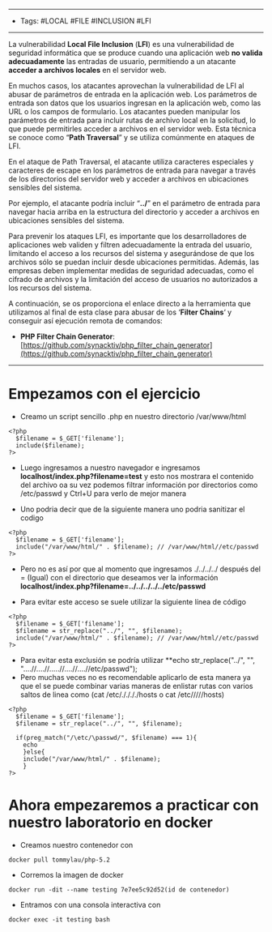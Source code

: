 
----
- Tags: #LOCAL #FILE #INCLUSION #LFI
----
La vulnerabilidad **Local File Inclusion** (**LFI**) es una vulnerabilidad de seguridad informática que se produce cuando una aplicación web **no valida adecuadamente** las entradas de usuario, permitiendo a un atacante **acceder a archivos locales** en el servidor web.

En muchos casos, los atacantes aprovechan la vulnerabilidad de LFI al abusar de parámetros de entrada en la aplicación web. Los parámetros de entrada son datos que los usuarios ingresan en la aplicación web, como las URL o los campos de formulario. Los atacantes pueden manipular los parámetros de entrada para incluir rutas de archivo local en la solicitud, lo que puede permitirles acceder a archivos en el servidor web. Esta técnica se conoce como “**Path Traversal**” y se utiliza comúnmente en ataques de LFI.

En el ataque de Path Traversal, el atacante utiliza caracteres especiales y caracteres de escape en los parámetros de entrada para navegar a través de los directorios del servidor web y acceder a archivos en ubicaciones sensibles del sistema.

Por ejemplo, el atacante podría incluir “**../**” en el parámetro de entrada para navegar hacia arriba en la estructura del directorio y acceder a archivos en ubicaciones sensibles del sistema.

Para prevenir los ataques LFI, es importante que los desarrolladores de aplicaciones web validen y filtren adecuadamente la entrada del usuario, limitando el acceso a los recursos del sistema y asegurándose de que los archivos sólo se puedan incluir desde ubicaciones permitidas. Además, las empresas deben implementar medidas de seguridad adecuadas, como el cifrado de archivos y la limitación del acceso de usuarios no autorizados a los recursos del sistema.

A continuación, se os proporciona el enlace directo a la herramienta que utilizamos al final de esta clase para abusar de los ‘**Filter Chains**‘ y conseguir así ejecución remota de comandos:

- **PHP Filter Chain Generator**: [https://github.com/synacktiv/php_filter_chain_generator](https://github.com/synacktiv/php_filter_chain_generator)
----
# Empezamos con el ejercicio
- Creamo un script sencillo .php en nuestro directorio /var/www/html
```
<?php
  $filename = $_GET['filename'];
  include($filename);
?>
```
-  Luego ingresamos a nuestro navegador e ingresamos **localhost/index.php?filename=test** y esto nos mostrara el contenido del archivo oa su vez podemos filtrar información por directorios como /etc/passwd y Ctrl+U para verlo de mejor manera

- Uno podria decir que de la siguiente manera uno podria sanitizar el codigo
```
<?php
  $filename = $_GET['filename'];
  include("/var/www/html/" . $filename); // /var/www/html//etc/passwd
?>
```
- Pero no es así por que al momento que ingresamos ./../../../ después del = (Igual) con el directorio que deseamos ver la información
  **localhost/index.php?filename=../../../../../etc/passwd**

- Para evitar este acceso se suele utilizar la siguiente línea de código 
```
<?php
  $filename = $_GET['filename'];
  $filename = str_replace("../", "", $filename);
  include("/var/www/html/" . $filename); // /var/www/html//etc/passwd
?>
```
- Para evitar esta exclusión se podría utilizar **echo str_replace("../", "", "....//....//.....//....//....//etc/passwd"); 
- Pero muchas veces no es recomendable aplicarlo de esta manera ya que el se puede combinar varias maneras de enlistar rutas con varios saltos de linea como (cat /etc/././././hosts o cat /etc/////hosts)
```
<?php
  $filename = $_GET['filename'];
  $filename = str_replace("../", "", $filename);
  
  if(preg_match("/\etc/\passwd/", $filename) === 1){
    echo
    }else{
    include("/var/www/html/" . $filename);
    }
?>
```

# Ahora empezaremos a practicar con nuestro laboratorio en docker
- Creamos nuestro contenedor con
```
docker pull tommylau/php-5.2
```


- Corremos la imagen de docker
```
docker run -dit --name testing 7e7ee5c92d52(id de contenedor)
```

- Entramos con una consola interactiva con 
```
docker exec -it testing bash 
```
